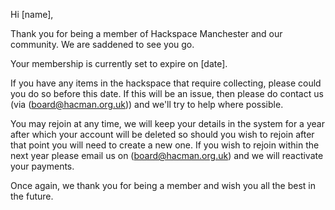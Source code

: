 Hi [name],

Thank you for being a member of Hackspace Manchester and our community. We are saddened to see you go.

Your membership is currently set to expire on [date]. 

If you have any items in the hackspace that require collecting, please could you do so before this date. If this will be an issue, then please do contact us (via (board@hacman.org.uk)) and we'll try to help where possible.

You may rejoin at any time, we will keep your details in the system for a year after which your account will be deleted so should you wish to rejoin after that point you will need to create a new one. If you wish to rejoin within the next year please email us on (board@hacman.org.uk) and we will reactivate your payments.

Once again, we thank you for being a member and wish you all the best in the future.
